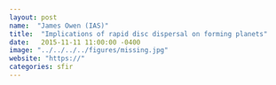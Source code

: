 ```yaml
---
layout: post
name:  "James Owen (IAS)"
title:  "Implications of rapid disc dispersal on forming planets"
date:   2015-11-11 11:00:00 -0400
image: "../../../../figures/missing.jpg"
website: "https://"
categories: sfir
---
```


